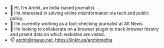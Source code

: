 - 👋 Hi, I’m Archit, an India-based journalist.
- 👀 I’m interested in solving online misinformation via tech and public policy.
- 🌱 I’m currently working as a fact-checking journalist at Alt News.
- 💞️ I’m looking to collaborate on a browser plugin to track browser history and prsent data on which webistes are visted.
- 📫 archit@riseup.net, https://linktr.ee/architmehta
